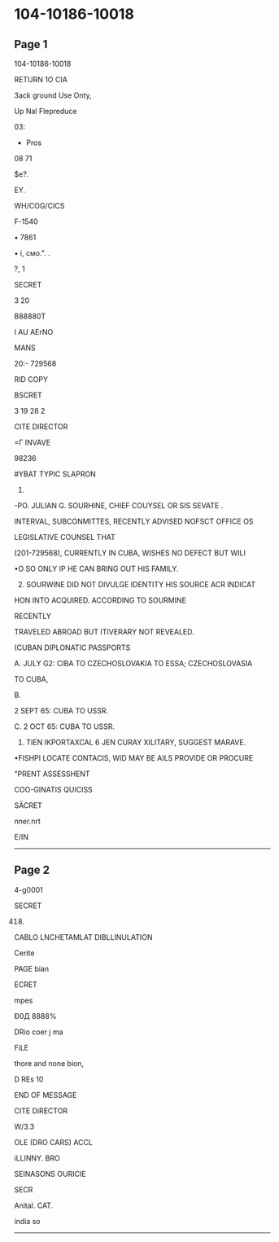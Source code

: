 # 104-10186-10018

## Page 1

104-10186-10018

RETURN 1O CIA

3ack ground Use Onty,

Up Nal Flepreduce

03:

- Pros

08 71

$e?.

EY.

WH/COG/CICS

F-1540

• 7861

• і, смо.". .

?, 1

SECRET

3 20

B88880T

I AU AErNO

MANS

20:- 729568

RID COPY

BSCRET

3 19 28 2

CITE DIRECTOR

=Г INVAVE

98236

#YBAT TYPIC SLAPRON

1.

-PO. JULIAN G. SOURHINE, CHIEF COUYSEL OR SIS SEVATE .

INTERVAL, SUBCONMITTES, RECENTLY ADVISED NOFSCT OFFICE OS

LEGISLATIVE COUNSEL THAT

(201-729568), CURRENTLY IN CUBA, WISHES NO DEFECT BUT WILI

•O SO ONLY IP HE CAN BRING OUT HIS FAMILY.

2. SOURWINE DID NOT DIVULGE IDENTITY HIS SOURCE ACR INDICAT

HON INTO ACQUIRED. ACCORDING TO SOURMINE

RECENTLY

TRAVELED ABROAD BUT ITIVERARY NOT REVEALED.

(CUBAN DIPLONATIC PASSPORTS

A. JULY G2: CIBA TO CZECHOSLOVAKIA TO ESSA; CZECHOSLOVASIA

TO CUBA,

B.

2 SEPT 65: CUBA TO USSR.

C. 2 OCT 65: CUBA TO USSR.

1. TIEN IKPORTAXCAL 6 JEN CURAY XILITARY, SUGGEST MARAVE.

•FISHPI LOCATE CONTACIS, WID MAY BE AILS PROVIDE OR PROCURE

"PRENT ASSESSHENT

COO-GINATIS QUICISS

SÄCRET

nner.nrt

E/IN

---

## Page 2

4-g0001

SECRET

0418.

CABLO LNCHETAMLAT DIBLLINULATION

Cerite

PAGE bian

ECRET

mpes

Đ0Д 8888%

DRio coer j ma

FiLE

thore and none bion,

D REs 10

END OF MESSAGE

CITE DiRECTOR

W/3.3

OLE (DRO CARS) ACCL

iLLINNY. BRO

SEINASONS OURICIE

SECR

Anital. CAT.

india so

---

